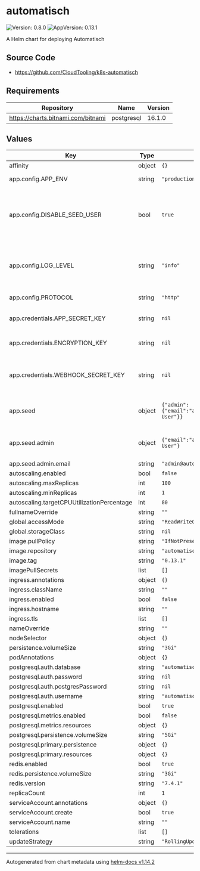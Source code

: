 # automatisch

![Version: 0.8.0](https://img.shields.io/badge/Version-0.8.0-informational?style=flat-square) ![AppVersion: 0.13.1](https://img.shields.io/badge/AppVersion-0.13.1-informational?style=flat-square)

A Helm chart for deploying Automatisch

## Source Code

* <https://github.com/CloudTooling/k8s-automatisch>

## Requirements

| Repository | Name | Version |
|------------|------|---------|
| https://charts.bitnami.com/bitnami | postgresql | 16.1.0 |

## Values

| Key | Type | Default | Description |
|-----|------|---------|-------------|
| affinity | object | `{}` |  |
| app.config.APP_ENV | string | `"production"` | Automatisch Environment |
| app.config.DISABLE_SEED_USER | bool | `true` | Don't use hardcoded initial admin user by default, see [here](https://automatisch.co/docs/advanced-configuration#disable-seed-user) for more information |
| app.config.LOG_LEVEL | string | `"info"` | Can be used to configure log level such as error, warn, info, http, debug |
| app.config.PROTOCOL | string | `"http"` | HTTP Protocol |
| app.credentials.APP_SECRET_KEY | string | `nil` | Secret Key to authenticate the user |
| app.credentials.ENCRYPTION_KEY | string | `nil` | Encryption Key to store credentials |
| app.credentials.WEBHOOK_SECRET_KEY | string | `nil` | Webhook Secret Key to verify webhook requests |
| app.seed | object | `{"admin":{"email":"admin@automatisch.io","fullName":"Admin User"}}` | Seed configuration, only done once! |
| app.seed.admin | object | `{"email":"admin@automatisch.io","fullName":"Admin User"}` | admin user to configure during installation |
| app.seed.admin.email | string | `"admin@automatisch.io"` | Admin User |
| autoscaling.enabled | bool | `false` |  |
| autoscaling.maxReplicas | int | `100` |  |
| autoscaling.minReplicas | int | `1` |  |
| autoscaling.targetCPUUtilizationPercentage | int | `80` |  |
| fullnameOverride | string | `""` |  |
| global.accessMode | string | `"ReadWriteOnce"` |  |
| global.storageClass | string | `nil` |  |
| image.pullPolicy | string | `"IfNotPresent"` |  |
| image.repository | string | `"automatischio/automatisch"` |  |
| image.tag | string | `"0.13.1"` |  |
| imagePullSecrets | list | `[]` |  |
| ingress.annotations | object | `{}` |  |
| ingress.className | string | `""` |  |
| ingress.enabled | bool | `false` |  |
| ingress.hostname | string | `""` |  |
| ingress.tls | list | `[]` |  |
| nameOverride | string | `""` |  |
| nodeSelector | object | `{}` |  |
| persistence.volumeSize | string | `"3Gi"` |  |
| podAnnotations | object | `{}` |  |
| postgresql.auth.database | string | `"automatisch"` |  |
| postgresql.auth.password | string | `nil` |  |
| postgresql.auth.postgresPassword | string | `nil` |  |
| postgresql.auth.username | string | `"automatischUser"` |  |
| postgresql.enabled | bool | `true` |  |
| postgresql.metrics.enabled | bool | `false` |  |
| postgresql.metrics.resources | object | `{}` |  |
| postgresql.persistence.volumeSize | string | `"5Gi"` |  |
| postgresql.primary.persistence | object | `{}` |  |
| postgresql.primary.resources | object | `{}` |  |
| redis.enabled | bool | `true` |  |
| redis.persistence.volumeSize | string | `"3Gi"` |  |
| redis.version | string | `"7.4.1"` |  |
| replicaCount | int | `1` |  |
| serviceAccount.annotations | object | `{}` |  |
| serviceAccount.create | bool | `true` |  |
| serviceAccount.name | string | `""` |  |
| tolerations | list | `[]` |  |
| updateStrategy | string | `"RollingUpdate"` | Update policy |

----------------------------------------------
Autogenerated from chart metadata using [helm-docs v1.14.2](https://github.com/norwoodj/helm-docs/releases/v1.14.2)
